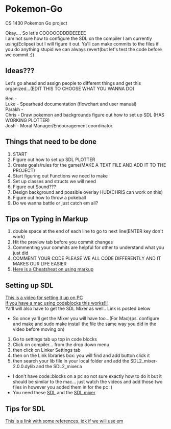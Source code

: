 # Pokemon-Go
CS 1430 Pokemon Go project
  
Okay.... So let's COOOOODDDDEEEEE  
I am not sure how to configure the SDL on the compiler I am currently using(Eclipse) but I will figure it out. Ya'll can make commits to the files if you do anything stupid we can always revert(but let's test the code before we commit :))  

## Ideas???  
Let's go ahead and assign people to different things and get this organized...(EDIT THIS TO CHOOSE WHAT YOU WANNA DO)  

Ben -   
Luke -  Spearhead documentation (flowchart and user manual)  
Parakh -  
Chris - Draw pokemon and backgrounds figure out how to set up SDL  (HAS WORKING PLOTTER)  
Josh -  Moral Manager/Encouragement coordinator.

## Things that need to be done
1)  START  
2) Figure out how to set up SDL PLOTTER    
3) Create goals/rules for the game(MAKE A TEXT FILE AND ADD IT TO THE PROJECT)  
4) Start figuring out Functions we need to make  
5) Set up classes and structs we will need  
6) Figure out Sound???  
7) Design background and possible overlay HUD(CHRIS can work on this)  
8) Figure out how to throw a pokeball  
9) Do we wanna battle or just catch em all?  

## Tips on Typing in Markup  
1) double space at the end of each line to go to next line(ENTER key don't work)  
2) Hit the preview tab before you commit changes  
3) Commenting your commits are helpful for other to understand what you just did  
4) COMMENT YOUR CODE PLEASE WE ALL CODE DIFFERENTLY AND IT MAKES OUR LIFE EASIER  
5) [Here is a Cheatsheat on using markup](https://github.com/adam-p/markdown-here/wiki/Markdown-Cheatsheet)  


## Setting up SDL  
[This is a video for setting it up on PC](https://www.youtube.com/watch?v=EtUw_7CvRRo)  
[If you have a mac using codeblocks this works!!!](https://www.youtube.com/watch?v=Bi9BPEwEMDU)  
Ya'll will also have to get the SDL Mixer as well.. Link is posted below   
- So once ya'll get the Mixer you will have too...(For Mac)(ps. configure and make and sudo make install the file the same way you did in the video before moving on)  
1) Go to settings tab up top in code blocks  
2) Click on compiler... from the drop down menu  
3) then click on Linker Settings tab  
4) then on the Link libraries box: you will find and add button click it  
5) then search your lib file in your local folder and add the SDL2_mixer-2.0.0.dylib and the SDL2_mixer.a  
- I don't have code::blocks on a pc so not sure exactly how to do it but it should be similar to the mac... just watch the videos and add those two files in however you added them in for the pc :)  
- You need these [SDL](https://www.libsdl.org/download-2.0.php) and the [SDL mixer](https://www.libsdl.org/projects/SDL_mixer/)  
  
## Tips for SDL  
[This is a link with some references, idk if we will use em](https://www.libsdl.org/release/SDL-1.2.15/docs/html/index.html)  

